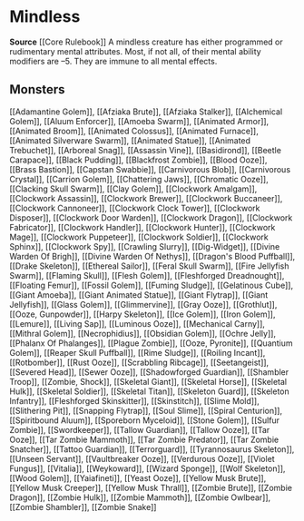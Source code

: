 ﻿---
id: '108'
name: Mindless
rarity: Common
source: '[[DATABASE/source/Core Rulebook|Core Rulebook]]'
trait:
- Mindless
type: Trait

---
# Mindless

**Source** [[Core Rulebook]] 
A mindless creature has either programmed or rudimentary mental attributes. Most, if not all, of their mental ability modifiers are –5. They are immune to all mental effects.

## Monsters

[[Adamantine Golem]], [[Afziaka Brute]], [[Afziaka Stalker]], [[Alchemical Golem]], [[Aluum Enforcer]], [[Amoeba Swarm]], [[Animated Armor]], [[Animated Broom]], [[Animated Colossus]], [[Animated Furnace]], [[Animated Silverware Swarm]], [[Animated Statue]], [[Animated Trebuchet]], [[Arboreal Snag]], [[Assassin Vine]], [[Basidirond]], [[Beetle Carapace]], [[Black Pudding]], [[Blackfrost Zombie]], [[Blood Ooze]], [[Brass Bastion]], [[Capstan Swabbie]], [[Carnivorous Blob]], [[Carnivorous Crystal]], [[Carrion Golem]], [[Chattering Jaws]], [[Chromatic Ooze]], [[Clacking Skull Swarm]], [[Clay Golem]], [[Clockwork Amalgam]], [[Clockwork Assassin]], [[Clockwork Brewer]], [[Clockwork Buccaneer]], [[Clockwork Cannoneer]], [[Clockwork Clock Tower]], [[Clockwork Disposer]], [[Clockwork Door Warden]], [[Clockwork Dragon]], [[Clockwork Fabricator]], [[Clockwork Handler]], [[Clockwork Hunter]], [[Clockwork Mage]], [[Clockwork Puppeteer]], [[Clockwork Soldier]], [[Clockwork Sphinx]], [[Clockwork Spy]], [[Crawling Slurry]], [[Dig-Widget]], [[Divine Warden Of Brigh]], [[Divine Warden Of Nethys]], [[Dragon's Blood Puffball]], [[Drake Skeleton]], [[Ethereal Sailor]], [[Feral Skull Swarm]], [[Fire Jellyfish Swarm]], [[Flaming Skull]], [[Flesh Golem]], [[Fleshforged Dreadnought]], [[Floating Femur]], [[Fossil Golem]], [[Fuming Sludge]], [[Gelatinous Cube]], [[Giant Amoeba]], [[Giant Animated Statue]], [[Giant Flytrap]], [[Giant Jellyfish]], [[Glass Golem]], [[Glimmervine]], [[Gray Ooze]], [[Grothlut]], [[Ooze, Gunpowder]], [[Harpy Skeleton]], [[Ice Golem]], [[Iron Golem]], [[Lemure]], [[Living Sap]], [[Luminous Ooze]], [[Mechanical Carny]], [[Mithral Golem]], [[Necrophidius]], [[Obsidian Golem]], [[Ochre Jelly]], [[Phalanx Of Phalanges]], [[Plague Zombie]], [[Ooze, Pyronite]], [[Quantium Golem]], [[Reaper Skull Puffball]], [[Rime Sludge]], [[Roiling Incant]], [[Rotbomber]], [[Rust Ooze]], [[Scrabbling Ribcage]], [[Seetangeist]], [[Severed Head]], [[Sewer Ooze]], [[Shadowforged Guardian]], [[Shambler Troop]], [[Zombie, Shock]], [[Skeletal Giant]], [[Skeletal Horse]], [[Skeletal Hulk]], [[Skeletal Soldier]], [[Skeletal Titan]], [[Skeleton Guard]], [[Skeleton Infantry]], [[Fleshforged Skinskitter]], [[Skinstitch]], [[Slime Mold]], [[Slithering Pit]], [[Snapping Flytrap]], [[Soul Slime]], [[Spiral Centurion]], [[Spiritbound Aluum]], [[Sporeborn Myceloid]], [[Stone Golem]], [[Sulfur Zombie]], [[Swordkeeper]], [[Tallow Guardian]], [[Tallow Ooze]], [[Tar Ooze]], [[Tar Zombie Mammoth]], [[Tar Zombie Predator]], [[Tar Zombie Snatcher]], [[Tattoo Guardian]], [[Terrorguard]], [[Tyrannosaurus Skeleton]], [[Unseen Servant]], [[Vaultbreaker Ooze]], [[Verdurous Ooze]], [[Violet Fungus]], [[Vitalia]], [[Weykoward]], [[Wizard Sponge]], [[Wolf Skeleton]], [[Wood Golem]], [[Yaiafineti]], [[Yeast Ooze]], [[Yellow Musk Brute]], [[Yellow Musk Creeper]], [[Yellow Musk Thrall]], [[Zombie Brute]], [[Zombie Dragon]], [[Zombie Hulk]], [[Zombie Mammoth]], [[Zombie Owlbear]], [[Zombie Shambler]], [[Zombie Snake]]
